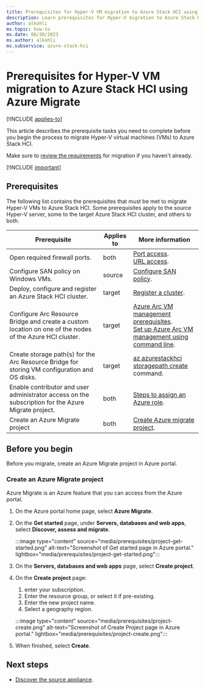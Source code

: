 ```yaml
--- 
title: Prerequisites for Hyper-V VM migration to Azure Stack HCI using Azure Migrate 
description: Learn prerequisites for Hyper-V migration to Azure Stack HCI using Azure Migrate (preview).
author: alkohli
ms.topic: how-to
ms.date: 08/30/2023
ms.author: alkohli
ms.subservice: azure-stack-hci
---
```


# Prerequisites for Hyper-V VM migration to Azure Stack HCI using Azure Migrate

[!INCLUDE [applies-to](../../includes/hci-applies-to-23h2.md)]

This article describes the prerequisite tasks you need to complete before you begin the process to migrate Hyper-V virtual machines (VMs) to Azure Stack HCI.

Make sure to [review the requirements](migrate-hyperv-prerequisites.md) for migration if you haven't already.

[!INCLUDE [important](../../includes/hci-preview.md)]

## Prerequisites

The following list contains the prerequisites that must be met to migrate Hyper-V VMs to Azure Stack HCI. Some prerequisites apply to the source Hyper-V server, some to the target Azure Stack HCI cluster, and others to both.

|Prerequisite|Applies to|More information|
|--|--|--|
|Open required firewall ports.|both|[Port access](/azure/migrate/migrate-support-matrix-hyper-v#port-access).<br>[URL access](/azure/migrate/migrate-appliance#url-access).|
|Configure SAN policy on Windows VMs.|source|[Configure SAN policy](/azure/migrate/prepare-for-migration#configure-san-policy).|
|Deploy, configure and register an Azure Stack HCI cluster.|target|[Register a cluster](../deploy/deployment-quickstart.md).|
|Configure Arc Resource Bridge and create a custom location on one of the nodes of the Azure HCI cluster.|target|[Azure Arc VM management prerequisites](../manage/azure-arc-vm-management-prerequisites.md).<br>[Set up Azure Arc VM management using command line](../manage/deploy-arc-resource-bridge-using-command-line.md?tabs=for-static-ip-address-1%2Cfor-static-ip-address-2).|
|Create storage path(s) for the Arc Resource Bridge for storing VM configuration and OS disks.|target| [az azurestackhci storagepath create](/cli/azure/azurestackhci/storagepath) command.|
|Enable contributor and user administrator access on the subscription for the Azure Migrate project.|both|[Steps to assign an Azure role](/azure/role-based-access-control/role-assignments-steps).|
|Create an Azure Migrate project|both|[Create Azure migrate project](#create-an-azure-migrate-project).|

## Before you begin

Before you migrate, create an Azure Migrate project in Azure portal.

### Create an Azure Migrate project

Azure Migrate is an Azure feature that you can access from the Azure portal.

1. On the Azure portal home page, select **Azure Migrate**.

1. On the **Get started** page, under **Servers, databases and web apps**, select **Discover, assess and migrate**.

    :::image type="content" source="media/prerequisites/project-get-started.png" alt-text="Screenshot of Get started page in Azure portal." lightbox="media/prerequisites/project-get-started.png":::

1. On the **Servers, databases and web apps** page, select **Create project**.

1. On the **Create project** page:
    1. enter your subscription.
    1. Enter the resource group, or select it if pre-existing.
    1. Enter the new project name.
    1. Select a geography region.

    :::image type="content" source="media/prerequisites/project-create.png" alt-text="Screenshot of Create Project page in Azure portal." lightbox="media/prerequisites/project-create.png":::

1. When finished, select **Create**.

## Next steps

- [Discover the source appliance](migrate-hyperv-prerequisites.md).
